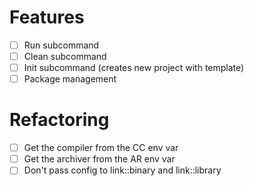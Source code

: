 # Features
- [ ] Run subcommand
- [ ] Clean subcommand
- [ ] Init subcommand (creates new project with template)
- [ ] Package management

# Refactoring
- [ ] Get the compiler from the CC env var
- [ ] Get the archiver from the AR env var
- [ ] Don't pass config to link::binary and link::library
